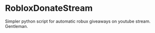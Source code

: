 # RobloxDonateStream
Simpler python script for automatic robux giveaways on youtube stream. Gentleman.
